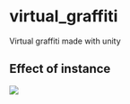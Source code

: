 # virtual_graffiti
Virtual graffiti made with unity

## Effect of instance
![](https://github.com/GrayZYH/virtual_graffiti/blob/master/Assets/StreamingAssets/GIf/VirtualGraffiti.gif)  
